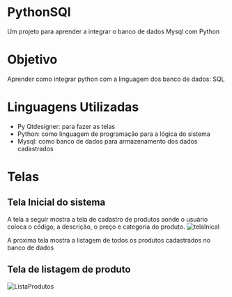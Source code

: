 # PythonSQl
Um projeto para aprender a integrar o banco de dados Mysql com Python

# Objetivo
Aprender como integrar python com a linguagem dos banco de dados: SQL

# Linguagens Utilizadas

- Py Qtdesigner: para fazer as telas
- Python: como linguagem de programação para a lógica do sistema
- Mysql: como banco de dados para armazenamento dos dados cadastrados  

# Telas 

## Tela Inicial do sistema

A tela a seguir mostra a tela de cadastro de produtos aonde o usuário coloca o código, a descrição, o preço e categoria do produto.
![telaInical](https://user-images.githubusercontent.com/86581876/174490154-7b057568-3cef-45a1-a7e0-772bce53bfd9.png)

A proxima tela mostra a listagem de todos os produtos cadastrados no banco de dados
## Tela de listagem de produto
![ListaProdutos](https://user-images.githubusercontent.com/86581876/174490218-b05538d8-0428-43e9-9d2d-e180f85a8d86.png)
